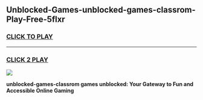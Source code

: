 
## Unblocked-Games-unblocked-games-classrom-Play-Free-5flxr
<h3>
<a href="https://premium76.site?title=unblocked-games-classrom&ref=23A">CLICK TO PLAY</a></h3>
<hr>

<h3>
<a href="https://premium76.site?title=unblocked-games-classrom&ref=23A">CLICK 2 PLAY</a>
  
</h3>

<a href="https://premium76.site?title=unblocked-games-classrom&ref=23A"><img src="https://clearcache.store/games.png"></a>


**unblocked-games-classrom games unblocked: Your Gateway to Fun and Accessible Online Gaming**
